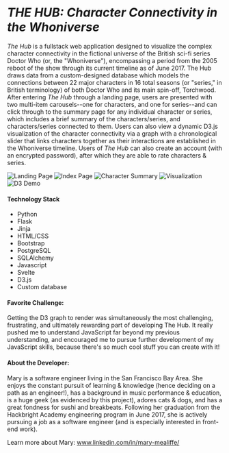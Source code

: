 *THE HUB: Character Connectivity in the Whoniverse*
===========

*The Hub* is a fullstack web application designed to visualize the complex character connectivity in the fictional universe of the British sci-fi series Doctor Who (or, the "Whoniverse"), encompassing a period from the 2005 reboot of the show through its current timeline as of June 2017. The Hub draws data from a custom-designed database which models the connections between 22 major characters in 16 total seasons (or "series," in British terminology) of both Doctor Who and its main spin-off, Torchwood. After entering *The Hub* through a landing page, users are presented with two multi-item carousels--one for characters, and one for series--and can click through to the summary page for any individual character or series, which includes a brief summary of the characters/series, and characters/series connected to them. Users can also view a dynamic D3.js visualization of the character connectivity via a graph with a chronological slider that links characters together as their interactions are established in the Whoniverse timeline. Users of *The Hub* can also create an account (with an encrypted password), after which they are able to rate characters & series.

![Landing Page](https://raw.githubusercontent.com/marysophiam/The_Hub/master/static/readme/hub_screenshot_1.png)
![Index Page](https://raw.githubusercontent.com/marysophiam/The_Hub/master/static/readme/hub_screenshot_2.png)
![Character Summary](https://raw.githubusercontent.com/marysophiam/The_Hub/master/static/readme/hub_screenshot_3.png)
![Visualization](https://raw.githubusercontent.com/marysophiam/The_Hub/master/static/readme/hub_screenshot_4.png)
![D3 Demo](https://raw.githubusercontent.com/marysophiam/The_Hub/master/static/readme/D3_demo.gif)

#### Technology Stack
* Python
* Flask
* Jinja
* HTML/CSS
* Bootstrap
* PostgreSQL
* SQLAlchemy
* Javascript
* Svelte
* D3.js
* Custom database

#### Favorite Challenge:
Getting the D3 graph to render was simultaneously the most challenging, frustrating, and ultimately rewarding part of developing The Hub. It really pushed me to understand JavaScript far beyond my previous understanding, and encouraged me to pursue further development of my JavaScript skills, because there's so much cool stuff you can create with it!

#### About the Developer:
Mary is a software engineer living in the San Francisco Bay Area. She enjoys the constant pursuit of learning & knowledge (hence deciding on a path as an engineer!), has a background in music performance & education, is a huge geek (as evidenced by this project), adores cats & dogs, and has a great fondness for sushi and breakbeats. Following her graduation from the Hackbright Academy engineering program in June 2017, she is actively pursuing a job as a software engineer (and is especially interested in front-end work).

Learn more about Mary: www.linkedin.com/in/mary-mealiffe/